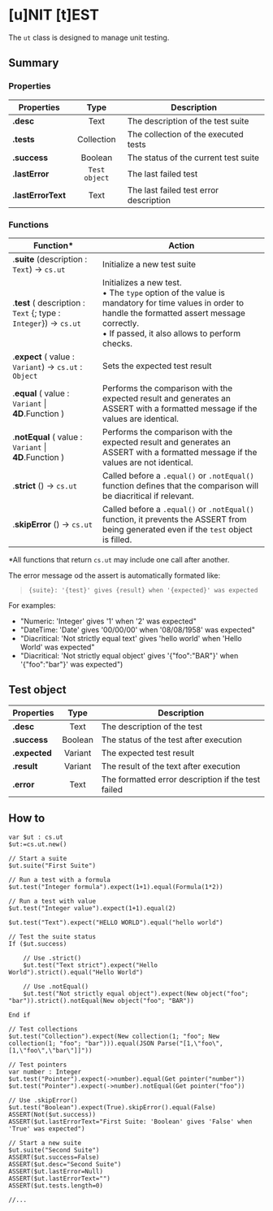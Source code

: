 # [u]NIT [t]EST

The `ut` class is designed to manage unit testing.

## Summary

### Properties
|Properties|Type|Description|
|---------|:----:|------|
|**.desc**|Text|The description of the test suite
|**.tests**|Collection|The collection of the executed tests
|**.success**|Boolean|The status of the current test suite
|**.lastError**|`Test object`|The last failed test
|**.lastErrorText**|Text|The last failed test error description

### Functions
|Function\*|Action|
|--------|------|  
|.**suite** (description : `Text`)  → `cs.ut` | Initialize a new test suite
|.**test** ( description : `Text` {; type : `Integer`})  → `cs.ut` | Initializes a new test.<br>• The `type` option of the value is mandatory for time values in order to handle the formatted assert message correctly.<br>• If passed, it also allows to perform checks.
|.**expect** ( value : `Variant`)  → `cs.ut` : `Object` | Sets the expected test result
|.**equal** ( value : `Variant` \| **4D**.Function )| Performs the comparison with the expected result and generates an ASSERT with a formatted message if the values are identical.
|.**notEqual** ( value : `Variant` \| **4D**.Function )| Performs the comparison with the expected result and generates an ASSERT with a formatted message if the values are not identical.
|.**strict** ()  → `cs.ut`| Called before a `.equal()` or `.notEqual()` function defines that the comparison will be diacritical if relevant.
|.**skipError** ()  → `cs.ut`| Called before a `.equal()` or `.notEqual()` function, it prevents the ASSERT from being generated even if the `test` object is filled.

\*All functions that return `cs.ut` may include one call after another.

The error message od the assert is automatically formated like: 

> `{suite}: '{test}' gives {result} when '{expected}' was expected`

For examples:

* "Numeric: 'Integer' gives '1' when '2' was expected"
* "DateTime: 'Date' gives '00/00/00' when '08/08/1958' was expected"
* "Diacritical: 'Not strictly equal text' gives 'hello world' when 'Hello World' was expected"
* "Diacritical: 'Not strictly equal object' gives '{\"foo\":\"BAR\"}' when '{\"foo\":\"bar\"}' was expected")

## Test object

|Properties|Type|Description|
|---------|:----:|------|
|**.desc**| Text | The description of the test
|**.success**| Boolean | The status of the test after execution
|**.expected**| Variant | The expected test result
|**.result**| Variant | The result of the text after execution
|**.error**| Text | The formatted error description if the test failed

## How to

```4d
var $ut : cs.ut$ut:=cs.ut.new()// Start a suite$ut.suite("First Suite")// Run a test with a formula$ut.test("Integer formula").expect(1+1).equal(Formula(1*2))// Run a test with value$ut.test("Integer value").expect(1+1).equal(2)$ut.test("Text").expect("HELLO WORLD").equal("hello world")// Test the suite statusIf ($ut.success)		// Use .strict()	$ut.test("Text strict").expect("Hello World").strict().equal("Hello World")		// Use .notEqual()	$ut.test("Not strictly equal object").expect(New object("foo"; "bar")).strict().notEqual(New object("foo"; "BAR"))	End if // Test collections$ut.test("Collection").expect(New collection(1; "foo"; New collection(1; "foo"; "bar"))).equal(JSON Parse("[1,\"foo\",[1,\"foo\",\"bar\"]]"))// Test pointersvar number : Integer$ut.test("Pointer").expect(->number).equal(Get pointer("number"))$ut.test("Pointer").expect(->number).notEqual(Get pointer("foo"))// Use .skipError()$ut.test("Boolean").expect(True).skipError().equal(False)ASSERT(Not($ut.success))ASSERT($ut.lastErrorText="First Suite: 'Boolean' gives 'False' when 'True' was expected")// Start a new suite$ut.suite("Second Suite")ASSERT($ut.success=False)ASSERT($ut.desc="Second Suite")ASSERT($ut.lastError=Null)ASSERT($ut.lastErrorText="")ASSERT($ut.tests.length=0)
//...
```



